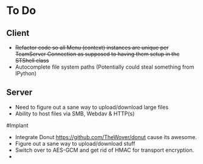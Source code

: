 # To Do

## Client
- ~~Refactor code so all Menu (context) instances are unique per TeamServer Connection as supposed to having them setup in the STShell class~~
- Autocomplete file system paths (Potentially could steal something from IPython)

## Server
- Need to figure out a sane way to upload/download large files
- Ability to host files via SMB, Webdav & HTTP(s)

#Implant
- Integrate Donut https://github.com/TheWover/donut cause its awesome.
- Figure out a sane way to upload/download stuff
- Switch over to AES-GCM and get rid of HMAC for transport encryption.
- 

